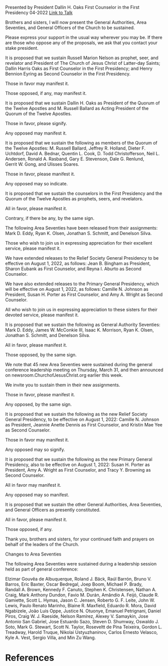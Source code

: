 Presented by President Dallin H. Oaks
First Counselor in the First Presidency
04-2022
[Link to Talk](https://www.churchofjesuschrist.org/study/general-conference/2022/04/21oaks?lang=eng)

Brothers and sisters, I will now present the General Authorities, Area Seventies, and General Officers of the Church to be sustained.

Please express your support in the usual way wherever you may be. If there are those who oppose any of the proposals, we ask that you contact your stake president.

It is proposed that we sustain Russell Marion Nelson as prophet, seer, and revelator and President of The Church of Jesus Christ of Latter-day Saints; Dallin Harris Oaks as First Counselor in the First Presidency; and Henry Bennion Eyring as Second Counselor in the First Presidency.

Those in favor may manifest it.

Those opposed, if any, may manifest it.

It is proposed that we sustain Dallin H. Oaks as President of the Quorum of the Twelve Apostles and M. Russell Ballard as Acting President of the Quorum of the Twelve Apostles.

Those in favor, please signify.

Any opposed may manifest it.

It is proposed that we sustain the following as members of the Quorum of the Twelve Apostles: M. Russell Ballard, Jeffrey R. Holland, Dieter F. Uchtdorf, David A. Bednar, Quentin L. Cook, D. Todd Christofferson, Neil L. Andersen, Ronald A. Rasband, Gary E. Stevenson, Dale G. Renlund, Gerrit W. Gong, and Ulisses Soares.

Those in favor, please manifest it.

Any opposed may so indicate.

It is proposed that we sustain the counselors in the First Presidency and the Quorum of the Twelve Apostles as prophets, seers, and revelators.

All in favor, please manifest it.

Contrary, if there be any, by the same sign.

The following Area Seventies have been released from their assignments: Mark D. Eddy, Ryan K. Olsen, Jonathan S. Schmitt, and Denelson Silva.

Those who wish to join us in expressing appreciation for their excellent service, please manifest it.

We have extended releases to the Relief Society General Presidency to be effective on August 1, 2022, as follows: Jean B. Bingham as President, Sharon Eubank as First Counselor, and Reyna I. Aburto as Second Counselor.

We have also extended releases to the Primary General Presidency, which will be effective on August 1, 2022, as follows: Camille N. Johnson as President, Susan H. Porter as First Counselor, and Amy A. Wright as Second Counselor.

All who wish to join us in expressing appreciation to these sisters for their devoted service, please manifest it.

It is proposed that we sustain the following as General Authority Seventies: Mark D. Eddy, James W. McConkie III, Isaac K. Morrison, Ryan K. Olsen, Jonathan S. Schmitt, and Denelson Silva.

All in favor, please manifest it.

Those opposed, by the same sign.

We note that 45 new Area Seventies were sustained during the general conference leadership meeting on Thursday, March 31, and then announced on newsroom.ChurchofJesusChrist.org earlier this week.

We invite you to sustain them in their new assignments.

Those in favor, please manifest it.

Any opposed, by the same sign.

It is proposed that we sustain the following as the new Relief Society General Presidency, to be effective on August 1, 2022: Camille N. Johnson as President, Jeannie Anette Dennis as First Counselor, and Kristin Mae Yee as Second Counselor.

Those in favor may manifest it.

Any opposed may so signify.

It is proposed that we sustain the following as the new Primary General Presidency, also to be effective on August 1, 2022: Susan H. Porter as President, Amy A. Wright as First Counselor, and Tracy Y. Browning as Second Counselor.

All in favor may manifest it.

Any opposed may so manifest.

It is proposed that we sustain the other General Authorities, Area Seventies, and General Officers as presently constituted.

All in favor, please manifest it.

Those opposed, if any.

Thank you, brothers and sisters, for your continued faith and prayers on behalf of the leaders of the Church.





Changes to Area Seventies



The following Area Seventies were sustained during a leadership session held as part of general conference:

Elzimar Gouvêa de Albuquerque, Roland J. Bäck, Raúl Barrón, Bruno V. Barros, Eric Baxter, Oscar Bedregal, Joep Boom, Michael P. Brady, Randall A. Brown, Kennedy F. Canuto, Stephen K. Christensen, Nathan A. Craig, Mark Anthony Dundon, Favio M. Durán, Amândio A. Feijó, Claude R. Gamiette, Scott L. Hymas, Jason C. Jensen, Roberto G. F. Leite, John W. Lewis, Paulo Renato Marinho, Blaine R. Maxfield, Eduardo R. Mora, David Ngabizele, João Luis Oppe, Justice N. Otuonye, Emanuel Petrignani, Daniel Piros, Craig W. J. Raeside, Nelson Ramírez, Alexey V. Samaykin, Jose Antonio San Gabriel, Jose Estuardo Sazo, Steven D. Shumway, Oswaldo J. Soto, Mark G. Stewart, Scott N. Taylor, Roseveltt de Pina Teixeira, Gordon L. Treadway, Harold Truque, Nikolai Ustyuzhaninov, Carlos Ernesto Velasco, Kyle A. Vest, Sergio Villa, and Min Zu Wang.

# References
